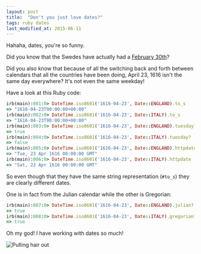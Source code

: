```yaml
---
layout: post
title:  "Don't you just love dates?"
tags: ruby dates
last_modified_at: 2015-06-11
---
```


Hahaha, dates, you're so funny.

Did you know that the Swedes have actually had a [February 30th](http://en.wikipedia.org/wiki/February_30)?

Did you also know that because of all the switching back and forth between calendars that all the countries have been doing, April 23, 1616 isn't the same day everywhere?
It's not even the same weekday!

Have a look at this Ruby code:

```ruby
irb(main):001:0> DateTime.iso8601('1616-04-23', Date::ENGLAND).to_s
=> "1616-04-23T00:00:00+00:00"
irb(main):002:0> DateTime.iso8601('1616-04-23', Date::ITALY).to_s
=> "1616-04-23T00:00:00+00:00"
irb(main):003:0> DateTime.iso8601('1616-04-23', Date::ENGLAND).tuesday?
=> true
irb(main):004:0> DateTime.iso8601('1616-04-23', Date::ITALY).tuesday?
=> false
irb(main):005:0> DateTime.iso8601('1616-04-23', Date::ENGLAND).httpdate
=> "Tue, 23 Apr 1616 00:00:00 GMT"
irb(main):006:0> DateTime.iso8601('1616-04-23', Date::ITALY).httpdate
=> "Sat, 23 Apr 1616 00:00:00 GMT"
```

So even though that they have the same string representation (`#to_s`) they are clearly different dates.

One is in fact from the Julian calendar while the other is Gregorian:

```ruby
irb(main):007:0> DateTime.iso8601('1616-04-23', Date::ENGLAND).julian?
=> true
irb(main):008:0> DateTime.iso8601('1616-04-23', Date::ITALY).gregorian?
=> true
```

Oh my god! I have working with dates so much!

![Pulling hair out](http://ivanglima.com/wp-content/uploads/2012/03/PullingHairOut.jpeg)
